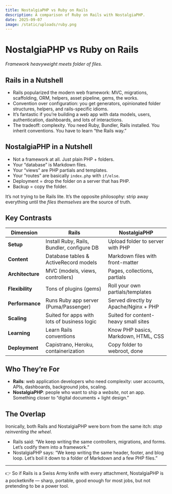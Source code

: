 ```yaml
---
title: NostalgiaPHP vs Ruby on Rails
description: A comparison of Ruby on Rails with NostalgiaPHP.
date: 2025-09-07
image: /static/uploads/ruby.png
---
```


# NostalgiaPHP vs Ruby on Rails  
*Framework heavyweight meets folder of files.*

## Rails in a Nutshell
- Rails popularized the modern web framework: MVC, migrations, scaffolding, ORM, helpers, asset pipeline, gems, the works.  
- Convention over configuration: you get generators, opinionated folder structures, helpers, and rails-specific idioms.  
- It’s fantastic if you’re building a web app with data models, users, authentication, dashboards, and lots of interactions.  
- The tradeoff: complexity. You need Ruby, Bundler, Rails installed. You inherit conventions. You have to learn “the Rails way.”  

## NostalgiaPHP in a Nutshell
- Not a framework at all. Just plain PHP + folders.  
- Your “database” is Markdown files.  
- Your “views” are PHP partials and templates.  
- Your “routes” are basically `index.php` with `if/else`.  
- Deployment = drop the folder on a server that has PHP.  
- Backup = copy the folder.  

It’s not trying to be Rails lite. It’s the opposite philosophy: strip away everything until the *files themselves* are the source of truth.

## Key Contrasts

| Dimension        | Rails                                      | NostalgiaPHP                           |
|------------------|--------------------------------------------|----------------------------------------|
| **Setup**        | Install Ruby, Rails, Bundler, configure DB | Upload folder to server with PHP        |
| **Content**      | Database tables & ActiveRecord models       | Markdown files with front-matter        |
| **Architecture** | MVC (models, views, controllers)           | Pages, collections, partials            |
| **Flexibility**  | Tons of plugins (gems)                     | Roll your own partials/templates        |
| **Performance**  | Runs Ruby app server (Puma/Passenger)       | Served directly by Apache/Nginx + PHP   |
| **Scaling**      | Suited for apps with lots of business logic | Suited for content-heavy small sites    |
| **Learning**     | Learn Rails conventions                    | Know PHP basics, Markdown, HTML, CSS    |
| **Deployment**   | Capistrano, Heroku, containerization        | Copy folder to webroot, done            |

## Who They’re For
- **Rails**: web application developers who need complexity: user accounts, APIs, dashboards, background jobs, scaling.  
- **NostalgiaPHP**: people who want to ship a *website*, not an app. Something closer to “digital documents + light design.”  

## The Overlap
Ironically, both Rails and NostalgiaPHP were born from the same itch: *stop reinventing the wheel*.  
- Rails said: “We keep writing the same controllers, migrations, and forms. Let’s codify them into a framework.”  
- NostalgiaPHP says: “We keep writing the same header, footer, and blog loop. Let’s boil it down to a folder of Markdown and a few PHP files.”  

---

👉 So if Rails is a Swiss Army knife with every attachment, NostalgiaPHP is a pocketknife — sharp, portable, good enough for most jobs, but not pretending to be a power tool.  